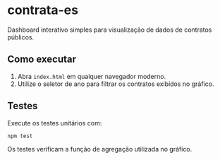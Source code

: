 # contrata-es

Dashboard interativo simples para visualização de dados de contratos públicos.

## Como executar

1. Abra `index.html` em qualquer navegador moderno.
2. Utilize o seletor de ano para filtrar os contratos exibidos no gráfico.

## Testes

Execute os testes unitários com:

```bash
npm test
```

Os testes verificam a função de agregação utilizada no gráfico.
